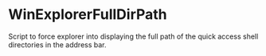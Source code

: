 # WinExplorerFullDirPath
Script to force explorer into displaying the full path of the quick access shell directories in the address bar.
